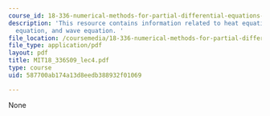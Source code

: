 ```yaml
---
course_id: 18-336-numerical-methods-for-partial-differential-equations-spring-2009
description: 'This resource contains information related to heat equation, transport
  equation, and wave equation. '
file_location: /coursemedia/18-336-numerical-methods-for-partial-differential-equations-spring-2009/587700ab174a13d8eedb388932f01069_MIT18_336S09_lec4.pdf
file_type: application/pdf
layout: pdf
title: MIT18_336S09_lec4.pdf
type: course
uid: 587700ab174a13d8eedb388932f01069

---
```

None